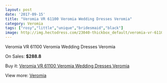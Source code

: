 ```yaml
---
layout: post
date: '2017-09-15'
title: "Veromia VR 61100 Veromia Wedding Dresses Veromia"
category: Veromia
tags: ["rosy","little","unique","bridesmaid","black"]
image: http://img.hectodress.com/23040-thickbox_default/veromia-vr-61100-veromia-wedding-dresses-veromia.jpg
---
```

Veromia VR 61100 Veromia Wedding Dresses Veromia

On Sales: **$288.8**
<a href="https://www.hectodress.com/veromia/10696-veromia-vr-61100-veromia-wedding-dresses-veromia.html"><amp-img layout="responsive" width="600" height="600" src="//img.hectodress.com/23040-thickbox_default/veromia-vr-61100-veromia-wedding-dresses-veromia.jpg" alt="Veromia VR 61100 Veromia Wedding Dresses Veromia 0" /></a>
<a href="https://www.hectodress.com/veromia/10696-veromia-vr-61100-veromia-wedding-dresses-veromia.html"><amp-img layout="responsive" width="600" height="600" src="//img.hectodress.com/23043-thickbox_default/veromia-vr-61100-veromia-wedding-dresses-veromia.jpg" alt="Veromia VR 61100 Veromia Wedding Dresses Veromia 1" /></a>
<a href="https://www.hectodress.com/veromia/10696-veromia-vr-61100-veromia-wedding-dresses-veromia.html"><amp-img layout="responsive" width="600" height="600" src="//img.hectodress.com/23042-thickbox_default/veromia-vr-61100-veromia-wedding-dresses-veromia.jpg" alt="Veromia VR 61100 Veromia Wedding Dresses Veromia 2" /></a>
<a href="https://www.hectodress.com/veromia/10696-veromia-vr-61100-veromia-wedding-dresses-veromia.html"><amp-img layout="responsive" width="600" height="600" src="//img.hectodress.com/23041-thickbox_default/veromia-vr-61100-veromia-wedding-dresses-veromia.jpg" alt="Veromia VR 61100 Veromia Wedding Dresses Veromia 3" /></a>

Buy it: [Veromia VR 61100 Veromia Wedding Dresses Veromia](https://www.hectodress.com/veromia/10696-veromia-vr-61100-veromia-wedding-dresses-veromia.html "Veromia VR 61100 Veromia Wedding Dresses Veromia")

View more: [Veromia](https://www.hectodress.com/171-veromia "Veromia")